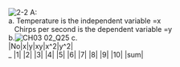 ![2-2](https://github.com/user-attachments/assets/c47cc492-629e-4c0c-9060-97f5c0e5a056)
A:  
a.	Temperature is the independent variable =x  
&nbsp;&nbsp; Chirps per second is the dependent variable =y  
b.![CH03 02_Q25](https://github.com/user-attachments/assets/57961d03-29dc-4214-9c23-f3044159874a)
c.  
|No|x|y|xy|x^2|y^2|  
_
|1|
|2|
|3|
|4|
|5|
|6|
|7|
|8|
|9|
|10|
|sum|
